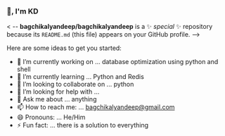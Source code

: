 ### 👋, I'm KD

< -- **bagchikalyandeep/bagchikalyandeep** is a ✨ _special_ ✨ repository because its `README.md` (this file) appears on your GitHub profile. -->

Here are some ideas to get you started:

- 🔭 I’m currently working on ... database optimization using python and shell
- 🌱 I’m currently learning ... Python and Redis
- 👯 I’m looking to collaborate on ... python
- 🤔 I’m looking for help with ... 
- 💬 Ask me about ... anything
- 📫 How to reach me: ... bagchikalyandeep@gmail.com 
- 😄 Pronouns: ... He/Him
- ⚡ Fun fact: ... there is a solution to everything

